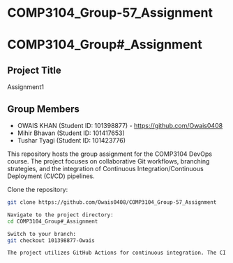# COMP3104_Group-57_Assignment
# COMP3104_Group#_Assignment

## Project Title
Assignment1

## Group Members
- OWAIS KHAN (Student ID: 101398877) - https://github.com/Owais0408
- Mihir Bhavan (Student ID: 101417653) 
- Tushar Tyagi (Student ID: 101423776) 


This repository hosts the group assignment for the COMP3104 DevOps course. The project focuses on collaborative Git workflows, branching strategies, and the integration of Continuous Integration/Continuous Deployment (CI/CD) pipelines.


 Clone the repository:
   ```bash
   git clone https://github.com/Owais0408/COMP3104_Group-57_Assignment

   Navigate to the project directory:
cd COMP3104_Group#_Assignment

Switch to your branch:
git checkout 101398877-Owais

The project utilizes GitHub Actions for continuous integration. The CI workflow is defined in the .github/workflows/ci.yml file. It is triggered on push events to the repository.

